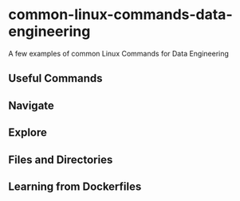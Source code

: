 # common-linux-commands-data-engineering
A few examples of common Linux Commands for Data Engineering

## Useful Commands

## Navigate

## Explore

## Files and Directories

## Learning from Dockerfiles



